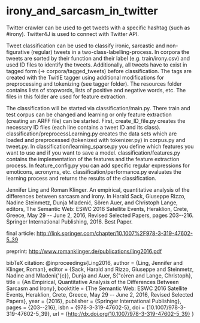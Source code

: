 # irony_and_sarcasm_in_twitter

Twitter crawler can be used to get tweets with a specific hashtag (such as #irony).
Twitter4J is used to connect with Twitter API.

Tweet classification can be used to classify ironic, sarcastic and non-figurative (regular) tweets in a two-class-labelling-process.
In corpora the tweets are sorted by their function and their label (e.g. train/irony.csv) and used ID files to identify the tweets.
Additionally, all tweets have to exist in tagged form (-> corpora/tagged_tweets) before classification. 
The tags are created with the TwitIE tagger using additional modifications for preprocessing and tokenizing (see tagger folder).
The resources folder contains lists of stopwords, lists of positive and negative words, etc. The files in this folder are used for feature extraction.

The classification will be started via classification/main.py. 
There train and test corpus can be changed and learning or only feature extraction (creating an ARFF file) can be started.
First, create_ID_file.py creates the necessary ID files (each line contains a tweet ID and its class).
classification/preprocessLearning.py creates the data sets which are loaded and preprocessed (tokenized with tokenizer.py) in corpus.py and tweet.py.
In classification/learning_sparse.py you define which features you want to use and if you want to save a model.
classification/features.py contains the implementation of the features and the feature extraction process. 
In feature_config.py you can add specific regular expressions for emoticons, acronyms, etc.
classification/performance.py evaluates the learning process and returns the results of the classification.


Jennifer Ling and Roman Klinger. An empirical, quantitative analysis of the differences between sarcasm and irony. In Harald Sack, Giuseppe Rizzo, Nadine Steinmetz, Dunja Mladenić, Sören Auer, and Christoph Lange, editors, The Semantic Web: ESWC 2016 Satellite Events, Heraklion, Crete, Greece, May 29 -- June 2, 2016, Revised Selected Papers, pages 203--216. Springer International Publishing, 2016. Best Paper. 

final article: http://link.springer.com/chapter/10.1007%2F978-3-319-47602-5_39

preprint: http://www.romanklinger.de/publications/ling2016.pdf

bibTeX citation:
@inproceedings{Ling2016,
  author = {Ling, Jennifer and Klinger, Roman},
  editor = {Sack, Harald and Rizzo, Giuseppe and Steinmetz,
                  Nadine and Mladeni{\'{c}}, Dunja and Auer, S{\"o}ren
                  and Lange, Christoph},
  title = {An Empirical, Quantitative Analysis of the
                  Differences Between Sarcasm and Irony},
  booktitle = {The Semantic Web: ESWC 2016 Satellite Events,
                  Heraklion, Crete, Greece, May 29 -- June 2, 2016,
                  Revised Selected Papers},
  year = {2016},
  publisher = {Springer International Publishing},
  pages = {203--216},
  isbn = {978-3-319-47602-5},
  doi = {10.1007/978-3-319-47602-5_39},
  url = {http://dx.doi.org/10.1007/978-3-319-47602-5_39}
}
